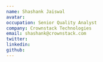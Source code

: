 ```yaml
---
name: Shashank Jaiswal
avatar:
occupation: Senior Quality Analyst
company: Crownstack Technologies
email: shashank@crownstack.com
twitter: 
linkedin:
github: 
---
```


